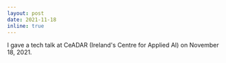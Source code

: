 ```yaml
---
layout: post
date: 2021-11-18
inline: true
---
```


I gave a tech talk at CeADAR (Ireland's Centre for Applied AI) on November 18, 2021.